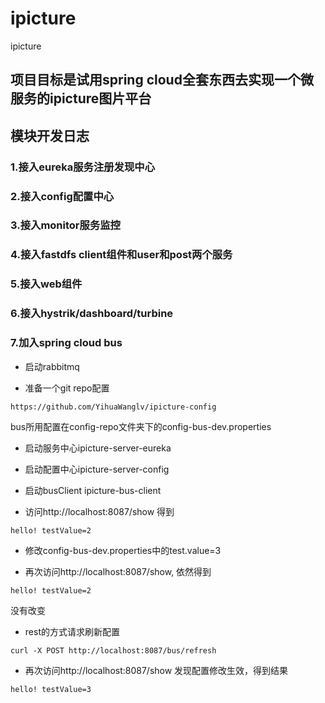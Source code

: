 # ipicture
ipicture

## 项目目标是试用spring  cloud全套东西去实现一个微服务的ipicture图片平台

## 模块开发日志

### 1.接入eureka服务注册发现中心

### 2.接入config配置中心

### 3.接入monitor服务监控

### 4.接入fastdfs client组件和user和post两个服务

### 5.接入web组件

### 6.接入hystrik/dashboard/turbine

### 7.加入spring cloud bus

- 启动rabbitmq

- 准备一个git repo配置
```
https://github.com/YihuaWanglv/ipicture-config
```
bus所用配置在config-repo文件夹下的config-bus-dev.properties

- 启动服务中心ipicture-server-eureka

- 启动配置中心ipicture-server-config

- 启动busClient ipicture-bus-client

- 访问http://localhost:8087/show 得到
```
hello! testValue=2
```

- 修改config-bus-dev.properties中的test.value=3

- 再次访问http://localhost:8087/show, 依然得到
```
hello! testValue=2
```
没有改变

- rest的方式请求刷新配置
```
curl -X POST http://localhost:8087/bus/refresh
```

- 再次访问http://localhost:8087/show
发现配置修改生效，得到结果
```
hello! testValue=3
```
